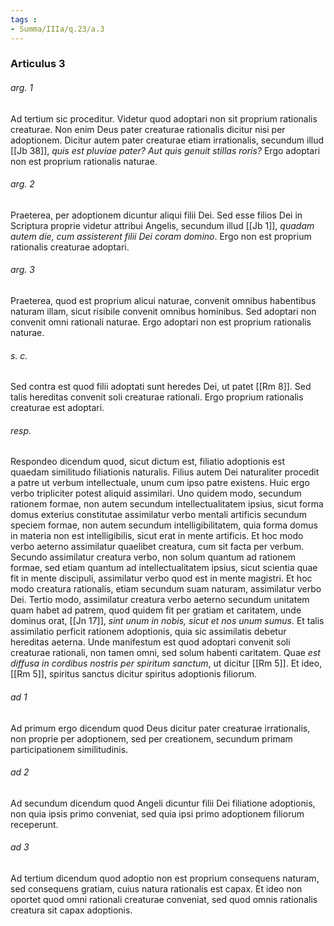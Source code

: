 ```yaml
---
tags : 
- Summa/IIIa/q.23/a.3
---
```


### Articulus 3

###### arg. 1
Ad tertium sic proceditur. Videtur quod adoptari non sit proprium rationalis creaturae. Non enim Deus pater creaturae rationalis dicitur nisi per adoptionem. Dicitur autem pater creaturae etiam irrationalis, secundum illud [[Jb 38]], *quis est pluviae pater? Aut quis genuit stillas roris?* Ergo adoptari non est proprium rationalis naturae.

###### arg. 2
Praeterea, per adoptionem dicuntur aliqui filii Dei. Sed esse filios Dei in Scriptura proprie videtur attribui Angelis, secundum illud [[Jb 1]], *quadam autem die, cum assisterent filii Dei coram domino*. Ergo non est proprium rationalis creaturae adoptari.

###### arg. 3
Praeterea, quod est proprium alicui naturae, convenit omnibus habentibus naturam illam, sicut risibile convenit omnibus hominibus. Sed adoptari non convenit omni rationali naturae. Ergo adoptari non est proprium rationalis naturae.

###### s. c.
Sed contra est quod filii adoptati sunt heredes Dei, ut patet [[Rm 8]]. Sed talis hereditas convenit soli creaturae rationali. Ergo proprium rationalis creaturae est adoptari.

###### resp.
Respondeo dicendum quod, sicut dictum est, filiatio adoptionis est quaedam similitudo filiationis naturalis. Filius autem Dei naturaliter procedit a patre ut verbum intellectuale, unum cum ipso patre existens. Huic ergo verbo tripliciter potest aliquid assimilari. Uno quidem modo, secundum rationem formae, non autem secundum intellectualitatem ipsius, sicut forma domus exterius constitutae assimilatur verbo mentali artificis secundum speciem formae, non autem secundum intelligibilitatem, quia forma domus in materia non est intelligibilis, sicut erat in mente artificis. Et hoc modo verbo aeterno assimilatur quaelibet creatura, cum sit facta per verbum. Secundo assimilatur creatura verbo, non solum quantum ad rationem formae, sed etiam quantum ad intellectualitatem ipsius, sicut scientia quae fit in mente discipuli, assimilatur verbo quod est in mente magistri. Et hoc modo creatura rationalis, etiam secundum suam naturam, assimilatur verbo Dei. Tertio modo, assimilatur creatura verbo aeterno secundum unitatem quam habet ad patrem, quod quidem fit per gratiam et caritatem, unde dominus orat, [[Jn 17]], *sint unum in nobis, sicut et nos unum sumus*. Et talis assimilatio perficit rationem adoptionis, quia sic assimilatis debetur hereditas aeterna. Unde manifestum est quod adoptari convenit soli creaturae rationali, non tamen omni, sed solum habenti caritatem. Quae *est diffusa in cordibus nostris per spiritum sanctum*, ut dicitur [[Rm 5]]. Et ideo, [[Rm 5]], spiritus sanctus dicitur spiritus adoptionis filiorum.

###### ad 1
Ad primum ergo dicendum quod Deus dicitur pater creaturae irrationalis, non proprie per adoptionem, sed per creationem, secundum primam participationem similitudinis.

###### ad 2
Ad secundum dicendum quod Angeli dicuntur filii Dei filiatione adoptionis, non quia ipsis primo conveniat, sed quia ipsi primo adoptionem filiorum receperunt.

###### ad 3
Ad tertium dicendum quod adoptio non est proprium consequens naturam, sed consequens gratiam, cuius natura rationalis est capax. Et ideo non oportet quod omni rationali creaturae conveniat, sed quod omnis rationalis creatura sit capax adoptionis.

